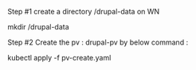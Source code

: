 Step #1
 create a directory /drupal-data on WN

 mkdir /drupal-data

Step #2
Create the pv : drupal-pv by below command :

kubectl apply -f pv-create.yaml
